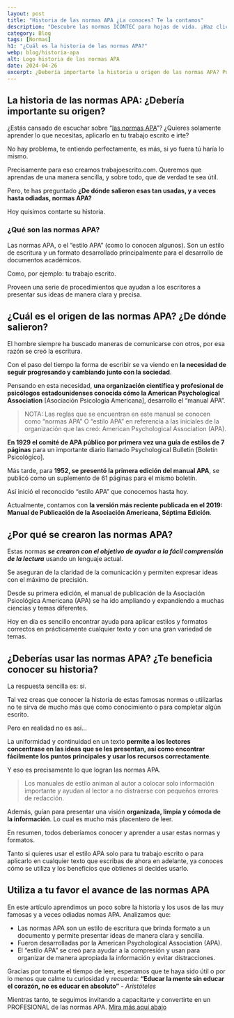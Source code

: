 ```yaml
---
layout: post
title: "Historia de las normas APA ¿La conoces? Te la contamos"
description: "Descubre las normas ICONTEC para hojas de vida. ¡Haz clic y lleva tu CV al siguiente nivel! 📈 Sigue estos pasos para hacerla"
category: Blog
tags: [Normas]
h1: "¿Cuál es la historia de las normas APA?"
webp: blog/historia-apa
alt: Logo historia de las normas APA
date: 2024-04-26
excerpt: ¿Debería importarte la historia u origen de las normas APA? Pues sí. Y mucho. Aquí las razones.
---
```

## La historia de las normas APA: ¿Debería importante su origen?

¿Estás cansado de escuchar sobre “[las normas APA]({{'normas-apa'|relative_url}})”? ¿Quieres solamente aprender lo que necesitas, aplicarlo en tu trabajo escrito e irte?

No hay problema, te entiendo perfectamente, es más, si yo fuera tú haría lo mismo.

Precisamente para eso creamos trabajoescrito.com. Queremos que aprendas de una manera sencilla, y sobre todo, que de verdad te sea útil.

Pero, te has preguntado **¿De dónde salieron esas tan usadas, y a veces hasta odiadas, normas APA?**

Hoy quisimos contarte su historia.

### ¿Qué son las normas APA?

Las normas APA, o el “estilo APA” (como lo conocen algunos). Son un estilo de escritura y un formato desarrollado principalmente para el desarrollo de documentos académicos.

Como, por ejemplo: tu trabajo escrito.

Proveen una serie de procedimientos que ayudan a los escritores a presentar sus ideas de manera clara y precisa.

## ¿Cuál es el origen de las normas APA? ¿De dónde salieron?

El hombre siempre ha buscado maneras de comunicarse con otros, por esa razón se creó la escritura.

Con el paso del tiempo la forma de escribir se va viendo en **la necesidad de seguir progresando y cambiando junto con la sociedad**.

Pensando en esta necesidad, **una organización científica y profesional de psicólogos estadounidenses conocida cómo la American Psychological Association** [Asociación Psicología Americana], desarrollo el “manual APA”.

> NOTA: Las reglas que se encuentran en este manual se conocen como “normas APA” O “estilo APA” en referencia a las iniciales de la organización que las creó: American Psychological Association (APA).

**En 1929 el comité de APA público por primera vez una guía de estilos de 7 páginas** para un importante diario llamado Psychological Bulletin [Boletín Psicológico].

Más tarde, para **1952, se presentó la primera edición del manual APA**, se publicó como un suplemento de 61 páginas para el mismo boletín.

Así inició el reconocido “estilo APA” que conocemos hasta hoy.

Actualmente, contamos con **la versión más reciente publicada en el 2019: Manual de Publicación de la Asociación Americana, Séptima Edición**.

## ¿Por qué se crearon las normas APA?

Estas normas ***se crearon con el objetivo de ayudar a la fácil comprensión de la lectura*** usando un lenguaje actual.

Se aseguran de la claridad de la comunicación y permiten expresar ideas con el máximo de precisión.

Desde su primera edición, el manual de publicación de la Asociación Psicológica Americana (APA) se ha ido ampliando y expandiendo a muchas ciencias y temas diferentes.

Hoy en día es sencillo encontrar ayuda para aplicar estilos y formatos correctos en prácticamente cualquier texto y con una gran variedad de temas.

## ¿Deberías usar las normas APA? ¿Te beneficia conocer su historia?

La respuesta sencilla es: sí.

Tal vez creas que conocer la historia de estas famosas normas o utilizarlas no te sirva de mucho más que como conocimiento o para completar algún escrito.

Pero en realidad no es así…

La uniformidad y continuidad en un texto **permite a los lectores concentrase en las ideas que se les presentan, así como encontrar fácilmente los puntos principales y usar los recursos correctamente**.

Y eso es precisamente lo que logran las normas APA.

> Los manuales de estilo animan al autor a colocar solo información importante y ayudan al lector a no distraerse con pequeños errores de redacción.

Además, guían para presentar una visión **organizada, limpia y cómoda de la información**. Lo cual es mucho más placentero de leer.

En resumen, todos deberíamos conocer y aprender a usar estas normas y formatos.

Tanto si quieres usar el estilo APA solo para tu trabajo escrito o para aplicarlo en cualquier texto que escribas de ahora en adelante, ya conoces cómo se utiliza y los beneficios que obtienes si decides usarlo.

## Utiliza a tu favor el avance de las normas APA

En este artículo aprendimos un poco sobre la historia y los usos de las muy famosas y a veces odiadas nomas APA.
Analizamos que:

* Las normas APA son un estilo de escritura que brinda formato a un documento y permite presentar ideas de manera clara y sencilla.
* Fueron desarrolladas por la American Psychological Association (APA).
* El “estilo APA” se creó para ayudar a la compresión y usan para organizar de manera apropiada la información y evitar distracciones.

Gracias por tomarte el tiempo de leer, esperamos que te haya sido útil o por lo menos que calme tu curiosidad y recuerda:
**“Educar la mente sin educar el corazón, no es educar en absoluto”** - *Aristóteles*

Mientras tanto, te seguimos invitando a capacitarte y convertirte en un PROFESIONAL de las normas APA. [Mira más aquí abajo](#cta)